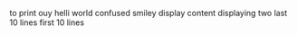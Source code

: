 to print ouy helli world
confused smiley
display content
displaying two
last 10 lines
first 10 lines
